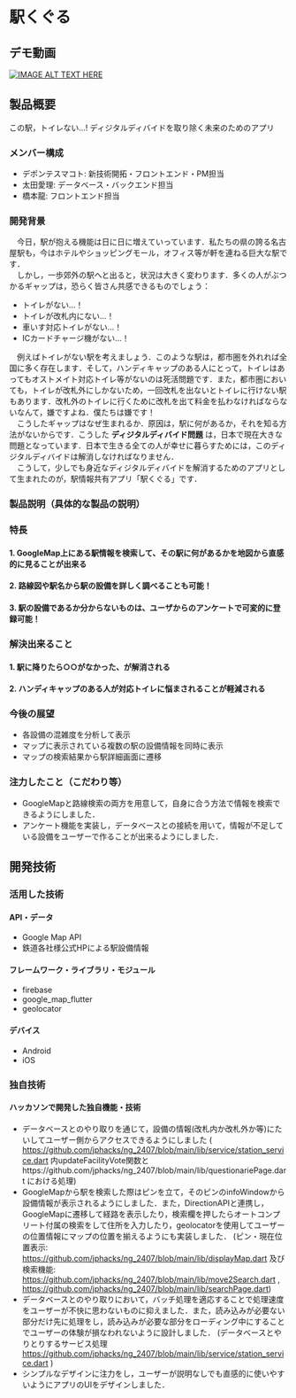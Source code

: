 # 駅くぐる

## デモ動画
[![IMAGE ALT TEXT HERE](https://jphacks.com/wp-content/uploads/2024/07/JPHACKS2024_ogp.jpg)](https://youtu.be/PAU-5mBOTMw?si=kv6wfif2_ViJLryt)

## 製品概要
この駅，トイレない...! ディジタルディバイドを取り除く未来のためのアプリ

### メンバー構成
* デポンテスマコト: 新技術開拓・フロントエンド・PM担当
* 太田愛理: データベース・バックエンド担当
* 橋本龍: フロントエンド担当

### 開発背景
　今日，駅が抱える機能は日に日に増えていっています．私たちの県の誇る名古屋駅も，今はホテルやショッピングモール，オフィス等が軒を連ねる巨大な駅です．<br>
　しかし，一歩郊外の駅へと出ると，状況は大きく変わります．多くの人がぶつかるギャップは，恐らく皆さん共感できるものでしょう：

* トイレがない...！
* トイレが改札内にない...！
* 車いす対応トイレがない...！
* ICカードチャージ機がない...！

　例えばトイレがない駅を考えましょう．このような駅は，都市圏を外れれば全国に多く存在します．そして，ハンディキャップのある人にとって，トイレはあってもオストメイト対応トイレ等がないのは死活問題です．また，都市圏においても，トイレが改札外にしかないため，一回改札を出ないとトイレに行けない駅もあります．改札外のトイレに行くために改札を出て料金を払わなければならないなんて，嫌ですよね．僕たちは嫌です！<br>
　こうしたギャップはなぜ生まれるか．原因は，駅に何があるか，それを知る方法がないからです．こうした __ディジタルディバイド問題__ は，日本で現在大きな問題となっています．日本で生きる全ての人が幸せに暮らすためには，このディジタルディバイドは解消しなければなりません．<br>
　こうして，少しでも身近なディジタルディバイドを解消するためのアプリとして生まれたのが，駅情報共有アプリ「駅くぐる」です．
### 製品説明（具体的な製品の説明）
### 特長
#### 1. GoogleMap上にある駅情報を検索して、その駅に何があるかを地図から直感的に見ることが出来る
#### 2. 路線図や駅名から駅の設備を詳しく調べることも可能！
#### 3. 駅の設備であるか分からないものは、ユーザからのアンケートで可変的に登録可能！

### 解決出来ること
#### 1. 駅に降りたら○○がなかった、が解消される
#### 2. ハンディキャップのある人が対応トイレに悩まされることが軽減される
### 今後の展望
* 各設備の混雑度を分析して表示
* マップに表示されている複数の駅の設備情報を同時に表示
* マップの検索結果から駅詳細画面に遷移
### 注力したこと（こだわり等）
* GoogleMapと路線検索の両方を用意して，自身に合う方法で情報を検索できるようにしました．
* アンケート機能を実装し，データベースとの接続を用いて，情報が不足している設備をユーザーで作ることが出来るようにしました．

## 開発技術
### 活用した技術
#### API・データ
* Google Map API
* 鉄道各社様公式HPによる駅設備情報

#### フレームワーク・ライブラリ・モジュール
* firebase
* google_map_flutter
* geolocator

#### デバイス
* Android
* iOS

### 独自技術
#### ハッカソンで開発した独自機能・技術
* データベースとのやり取りを通じて，設備の情報(改札内か改札外か等)にたいしてユーザー側からアクセスできるようにしました
  ( https://github.com/jphacks/ng_2407/blob/main/lib/service/station_service.dart 内updateFacilityVote関数とhttps://github.com/jphacks/ng_2407/blob/main/lib/questionariePage.dart における処理)
* GoogleMapから駅を検索した際はピンを立て，そのピンのinfoWindowから設備情報が表示されるようにしました．また，DirectionAPIと連携し，GoogleMapに遷移して経路を表示したり，検索欄を押したらオートコンプリート付属の検索をして住所を入力したり，geolocatorを使用してユーザーの位置情報にマップの位置を揃えるようにも実装しました．
  (ピン・現在位置表示: https://github.com/jphacks/ng_2407/blob/main/lib/displayMap.dart 及び 検索機能: https://github.com/jphacks/ng_2407/blob/main/lib/move2Search.dart , https://github.com/jphacks/ng_2407/blob/main/lib/searchPage.dart)
* データベースとのやり取りにおいて，バッチ処理を適応することで処理速度をユーザーが不快に思わないものに抑えました．また，読み込みが必要ない部分だけ先に処理をし，読み込みが必要な部分をローディング中にすることでユーザーの体験が損なわれないように設計しました．
  (データベースとやりとりするサービス処理 https://github.com/jphacks/ng_2407/blob/main/lib/service/station_service.dart )
* シンプルなデザインに注力をし，ユーザーが説明なしでも直感的に使いやすいようにアプリのUIをデザインしました．
